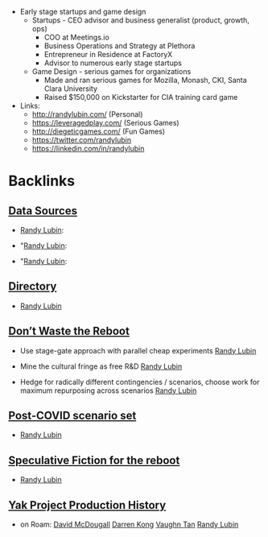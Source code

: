 - Early stage startups and game design
    - Startups - CEO advisor and business generalist (product, growth, ops)
        - COO at Meetings.io
        - Business Operations and Strategy at Plethora
        - Entrepreneur in Residence at FactoryX
        - Advisor to numerous early stage startups
    - Game Design - serious games for organizations
        - Made and ran serious games for Mozilla, Monash, CKI, Santa Clara University
        - Raised $150,000 on Kickstarter for CIA training card game
- Links:
    - http://randylubin.com/ (Personal)
    - https://leveragedplay.com/ (Serious Games)
    - http://diegeticgames.com/ (Fun Games)
    - https://twitter.com/randylubin
    - https://linkedin.com/in/randylubin

# Backlinks
## [Data Sources](<Data Sources.md>)
- [Randy Lubin](<Randy Lubin.md>):

- "[Randy Lubin](<Randy Lubin.md>):

- "[Randy Lubin](<Randy Lubin.md>):

## [Directory](<Directory.md>)
- [Randy Lubin](<Randy Lubin.md>)

## [Don’t Waste the Reboot](<Don’t Waste the Reboot.md>)
- Use stage-gate approach with parallel cheap experiments [Randy Lubin](<Randy Lubin.md>)

- Mine the cultural fringe as free R&D [Randy Lubin](<Randy Lubin.md>)

- Hedge for radically different contingencies / scenarios, choose work for maximum repurposing across scenarios [Randy Lubin](<Randy Lubin.md>)

## [Post-COVID scenario set](<Post-COVID scenario set.md>)
- [Randy Lubin](<Randy Lubin.md>)

## [Speculative Fiction for the reboot ](<Speculative Fiction for the reboot .md>)
- [Randy Lubin](<Randy Lubin.md>)

## [Yak Project Production History](<Yak Project Production History.md>)
- on Roam: [David McDougall](<David McDougall.md>) [Darren Kong](<Darren Kong.md>) [Vaughn Tan](<Vaughn Tan.md>) [Randy Lubin](<Randy Lubin.md>)

